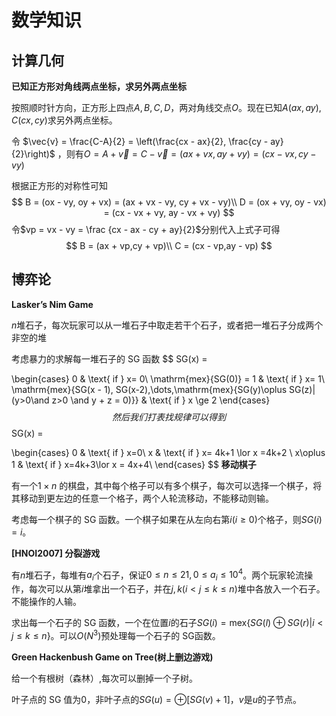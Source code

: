 # 数学知识

## 计算几何

**已知正方形对角线两点坐标，求另外两点坐标**

按照顺时针方向，正方形上四点$A,B,C,D$，两对角线交点$O$。现在已知$A(ax,ay),C(cx,cy)$求另外两点坐标。

令 $\vec{v} = \frac{C-A}{2} = \left(\frac{cx - ax}{2}, \frac{cy - ay}{2}\right)$ ，则有$O = A + \vec{v} = C  - \vec{v} = (ax + vx , ay + vy) = (cx - vx, cy - vy)$

根据正方形的对称性可知
$$
B = (ox - vy, oy + vx) = (ax + vx - vy, cy + vx - vy)\\
D = (ox + vy, oy - vx) = (cx - vx + vy, ay - vx + vy)
$$
令$vp = vx - vy = \frac {cx - ax - cy + ay}{2}$分别代入上式子可得
$$
B = (ax + vp,cy + vp)\\
C = (cx - vp,ay - vp)
$$


## 博弈论

**Lasker’s Nim Game**

$n$堆石子，每次玩家可以从一堆石子中取走若干个石子，或者把一堆石子分成两个非空的堆

考虑暴力的求解每一堆石子的 SG 函数
$$
SG(x) = 

\begin{cases}
  0 & \text{ if } x= 0\\
  \mathrm{mex}\{SG(0)\} = 1 & \text{ if } x= 1\\
 \mathrm{mex}\{SG(x - 1), SG(x-2),\dots,\mathrm{mex}\{SG(y)\oplus SG(z)| (y>0\and z>0 \and y + z = 0)\}\} & \text{ if } x \ge 2
\end{cases}
$$
然后我们打表找规律可以得到
$$
SG(x) = 

\begin{cases}
  0 & \text{ if } x=0\\
  x & \text{ if } x= 4k+1 \lor  x =4k+2 \\
  x\oplus 1 & \text{ if } x=4k+3\lor x = 4x+4\\
\end{cases}
$$
**移动棋子**

有一个$1\times n$ 的棋盘，其中每个格子可以有多个棋子，每次可以选择一个棋子，将其移动到更左边的任意一个格子，两个人轮流移动，不能移动则输。

考虑每一个棋子的 SG 函数。一个棋子如果在从左向右第$i(i\ge 0)$个格子，则$SG(i)=i$。

**[HNOI2007] 分裂游戏**

有$n$堆石子，每堆有$a_i$个石子，保证$0\le n\le 21, 0\le a_i\le 10^4$。两个玩家轮流操作，每次可以从第$i$堆拿出一个石子，并在$j,k(i<j\le k \le n)$堆中各放入一个石子。不能操作的人输。

求出每一个石子的 SG 函数，一个在位置$i$的石子$SG(i) =\mathrm{mex}\{ SG(l)\oplus SG(r)|i<j\le k \le n\}$。可以$O(N^3)$预处理每一个石子的 SG函数。

**Green Hackenbush Game on Tree(树上删边游戏)**

给一个有根树（森林）,每次可以删掉一个子树。

叶子点的 SG 值为$0$，非叶子点的$SG(u) = \oplus[SG(v) + 1]$，$v$是$u$的子节点。

